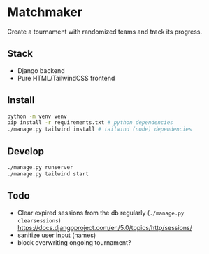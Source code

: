 # Matchmaker

Create a tournament with randomized teams and track its progress.

## Stack

- Django backend
- Pure HTML/TailwindCSS frontend

## Install

```bash
python -m venv venv
pip install -r requirements.txt # python dependencies
./manage.py tailwind install # tailwind (node) dependencies
```

## Develop

```bash
./manage.py runserver
./manage.py tailwind start
```

## Todo

- Clear expired sessions from the db regularly (`./manage.py clearsessions`)
  <https://docs.djangoproject.com/en/5.0/topics/http/sessions/>
- sanitize user input (names)
- block overwriting ongoing tournament?
